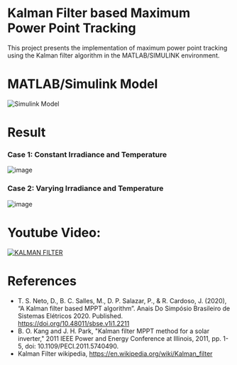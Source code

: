 # Kalman Filter based Maximum Power Point Tracking
This project presents the implementation of maximum power point tracking using the Kalman filter algorithm in the MATLAB/SIMULINK environment.

# MATLAB/Simulink Model
![Simulink Model](https://user-images.githubusercontent.com/59218648/146582158-09bee637-a984-4dcb-a27b-f48be9214f51.png)

# Result
### Case 1: Constant Irradiance and Temperature
![image](https://user-images.githubusercontent.com/59218648/146582506-29a97b02-4ce7-467d-956d-81cd8d4583f8.png)

### Case 2: Varying Irradiance and Temperature
![image](https://user-images.githubusercontent.com/59218648/146582566-6a48f1fc-b6d9-49d6-9be1-32076fbad512.png)

# Youtube Video:
[![KALMAN FILTER](https://user-images.githubusercontent.com/59218648/166856768-1e697175-9770-47e8-a739-cc5307e919f1.png
)](https://youtu.be/fxUTy3iwvlw)

# References
- T. S. Neto, D., B. C. Salles, M., D. P. Salazar, P., & R. Cardoso, J. (2020), “A Kalman filter based MPPT algorithm”. Anais Do Simpósio Brasileiro de Sistemas Elétricos 2020. Published. https://doi.org/10.48011/sbse.v1i1.2211
- B. O. Kang and J. H. Park, "Kalman filter MPPT method for a solar inverter," 2011 IEEE Power and Energy Conference at Illinois, 2011, pp. 1-5, doi: 10.1109/PECI.2011.5740490.
- Kalman Filter wikipedia, https://en.wikipedia.org/wiki/Kalman_filter








